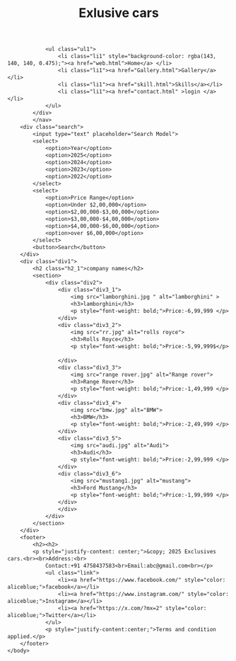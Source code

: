 <!DOCTYPE html>
<html>
    <head>
        <title>Tirth sudani</title>
        <link rel="stylesheet" href="web.css">
    </head>
    <body>
        <header>
            <h1>Exlusive cars</h1>
        </header>
        <nav>
            <div class="main">
                
                <ul class="ul1">
                    <li class="li1" style="background-color: rgba(143, 140, 140, 0.475);"><a href="web.html">Home</a> </li>
                    <li class="li1"><a href="Gallery.html">Gallery</a> </li>
                    <li class="li1"><a href="skill.html">Skills</a></li>
                    <li class="li1"><a href="contact.html" >login </a> </li>
                </ul>
            </div>
            </nav>
        <div class="search">
            <input type="text" placeholder="Search Model">
            <select>
                <option>Year</option>
                <option>2025</option>
                <option>2024</option>
                <option>2023</option>
                <option>2022</option>
            </select>
            <select>
                <option>Price Range</option>
                <option>Under $2,00,000</option>
                <option>$2,00,000-$3,00,000</option>
                <option>$3,00,000-$4,00,000</option>
                <option>$4,00,000-$6,00,000</option>
                <option>over $6,00,000</option>
            </select>
            <button>Search</button>
        </div>
        <div class="div1">
            <h2 class="h2_1">company names</h2>
            <section>
                <div class="div2">
                    <div class="div3_1">
                        <img src="lamborghini.jpg " alt="lamborghini" >
                        <h3>lamborghini</h3>
                        <p style="font-weight: bold;">Price:-6,99,999 </p>
                    </div>
                    <div class="div3_2">
                        <img src="rr.jpg" alt="rolls royce">
                        <h3>Rolls Royce</h3>
                        <p style="font-weight: bold;">Price:-5,99,999$</p>
                    
                    </div>
                    <div class="div3_3">
                        <img src="range rover.jpg" alt="Range rover">
                        <h3>Range Rover</h3>
                        <p style="font-weight: bold;">Price:-1,49,999 </p>
                    </div>
                    <div class="div3_4">
                        <img src="bmw.jpg" alt="BMW">
                        <h3>BMW</h3>
                        <p style="font-weight: bold;">Price:-2,49,999 </p>
                    </div>
                    <div class="div3_5">
                        <img src="audi.jpg" alt="Audi">
                        <h3>Audi</h3>
                        <p style="font-weight: bold;">Price:-2,99,999 </p>
                    </div>
                    <div class="div3_6">
                        <img src="mustang1.jpg" alt="mustang">
                        <h3>Ford Mustang</h3>
                        <p style="font-weight: bold;">Price:-1,99,999 </p>
                    </div>
                    </div>
                </div>
            </section>
        </div>
        <footer>
            <h2><h2>
            <p style="justify-content: center;">&copy; 2025 Exclusives cars.<br><br>Address:<br>
                Contact:+91 4758437583<br>Email:abc@gmail.com<br></p>
                <ul class="link">
                    <li><a href="https://www.facebook.com/" style="color: aliceblue;">facebook</a></li>
                    <li><a href="https://www.instagram.com/" style="color: aliceblue;">Instagram</a></li>
                    <li><a href="https://x.com/?mx=2" style="color: aliceblue;">Twitter</a></li>
                </ul>
                <p style="justify-content:center;">Terms and condition applied.</p>
        </footer>
    </body>
</html>
